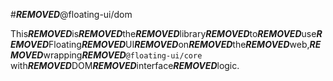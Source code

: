 #***REMOVED***@floating-ui/dom

This***REMOVED***is***REMOVED***the***REMOVED***library***REMOVED***to***REMOVED***use***REMOVED***Floating***REMOVED***UI***REMOVED***on***REMOVED***the***REMOVED***web,***REMOVED***wrapping***REMOVED***`@floating-ui/core`
with***REMOVED***DOM***REMOVED***interface***REMOVED***logic.
